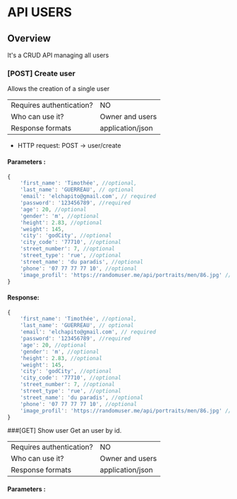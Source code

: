 # API USERS

## Overview
It's a CRUD  API managing all users

### [POST] Create user
Allows the creation of a single user

|                              |                         |
|------------------------------|-------------------------|
| Requires authentication?     | NO                      |
| Who can use it?              | Owner and users         |
| Response formats             | application/json        |


* HTTP request: POST -> user/create


#### Parameters :
```javascript
{
    'first_name': 'Timothée', //optional,
    'last_name': 'GUERREAU', // optional
    'email': 'elchapito@gmail.com', // required
    'password': '123456789', //required
    'age': 20, //optional
    'gender': 'm', //optional
    'height': 2.83, //optional
    'weight': 145,
    'city': 'godCity', //optional
    'city_code': '77710', //optional
    'street_number': 7, //optional
    'street_type': 'rue', //optional
    'street_name': 'du paradis', //optional
    'phone': '07 77 77 77 10', //optional
    'image_profil': 'https://randomuser.me/api/portraits/men/86.jpg' //optional
}

```


#### Response: 

```javascript
{
    'first_name': 'Timothée', //optional,
    'last_name': 'GUERREAU', // optional
    'email': 'elchapito@gmail.com', // required
    'password': '123456789', //required
    'age': 20, //optional
    'gender': 'm', //optional
    'height': 2.83, //optional
    'weight': 145,
    'city': 'godCity', //optional
    'city_code': '77710', //optional
    'street_number': 7, //optional
    'street_type': 'rue', //optional
    'street_name': 'du paradis', //optional
    'phone': '07 77 77 77 10', //optional
    'image_profil': 'https://randomuser.me/api/portraits/men/86.jpg' //optional
}

```

###[GET] Show user
Get an user by id.

|                              |                         |
|------------------------------|-------------------------|
| Requires authentication?     | NO                      |
| Who can use it?              | Owner and users         |
| Response formats             | application/json        |

#### Parameters :
```javascript
```
